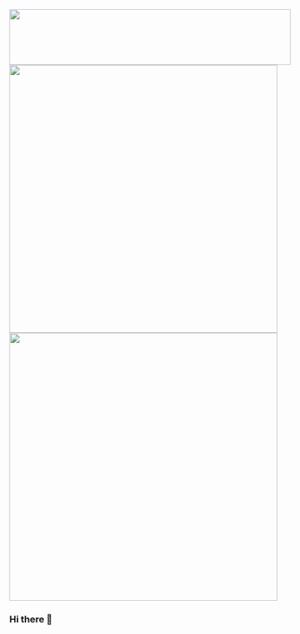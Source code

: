 <div id="header" align="left">
  <img src="https://media.giphy.com/media/3ohhwMMgTN9317KC5i/giphy-downsized-large.gif" width="100%" height="100"/>
</div>

<div id="header" align="left">
  <img src="https://media.giphy.com/media/l0Iycthxm6oRoT2Ao/giphy.gif" width="480" height="480"/>
</div>



<div id="header" align="left">
  <img src="https://media.giphy.com/media/3ohhwMMgTN9317KC5i/giphy-downsized-large.gif" width="480" height="480"/>
</div>

### Hi there 👋


<!--
**Vsevolod-IT/Vsevolod-IT** is a ✨ _special_ ✨ repository because its `README.md` (this file) appears on your GitHub profile.

Here are some ideas to get you started:

- 🔭 I’m currently working on ...
- 🌱 I’m currently learning ...
- 👯 I’m looking to collaborate on ...
- 🤔 I’m looking for help with ...
- 💬 Ask me about ...
- 📫 How to reach me: ...
- 😄 Pronouns: ...
- ⚡ Fun fact: ...
-->
